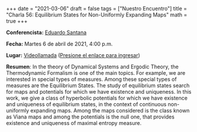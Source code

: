 +++
date      = "2021-03-06"
draft     = false
tags      = ["Nuestro Encuentro"]
title     = "Charla 56: Equilibrium States for Non-Uniformly Expanding Maps"
math      = true
+++

**Conferencista:** [Eduardo Santana](https://www.researchgate.net/profile/Eduardo-Santana-12)

**Fecha:** Martes 6 de abril de 2021, 4:00 p.m.

**Lugar:** [Videollamada](https://meet.google.com/izy-pzig-pbf)  ([Presione el enlace para ingresar](https://meet.google.com/izy-pzig-pbf))

**Resumen**: In the theory of Dynamical Systems and Ergodic Theory, the Thermodynamic Formalism is one of the main topics. For example, we are interested in special types of measures. Among these special types of measures are the Equilibrium States. The study of equilibrium states search for maps and potentials for which we have existence and uniqueness.
In this work, we give a class of hyperbolic potentials for which we have existence and uniqueness of equilibrium states, in the context of continuous non-uniformly expanding maps. Among the maps considered is the class known as Viana maps and among the potentials is the null one, that provides existence and uniqueness of maximal entropy measure.


